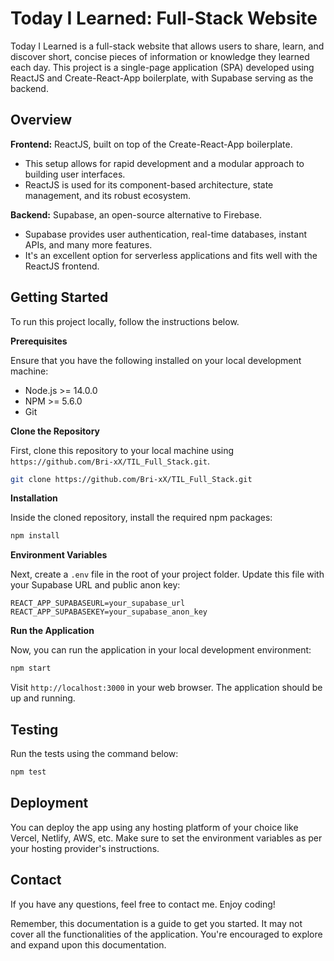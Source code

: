 # Today I Learned: Full-Stack Website

Today I Learned is a full-stack website that allows users to share, learn, and discover short, concise pieces of information or knowledge they learned each day. This project is a single-page application (SPA) developed using ReactJS and Create-React-App boilerplate, with Supabase serving as the backend.

## Overview

**Frontend:** ReactJS, built on top of the Create-React-App boilerplate.
- This setup allows for rapid development and a modular approach to building user interfaces.
- ReactJS is used for its component-based architecture, state management, and its robust ecosystem.

**Backend:** Supabase, an open-source alternative to Firebase.
- Supabase provides user authentication, real-time databases, instant APIs, and many more features.
- It's an excellent option for serverless applications and fits well with the ReactJS frontend.

## Getting Started

To run this project locally, follow the instructions below.

**Prerequisites**

Ensure that you have the following installed on your local development machine:
- Node.js >= 14.0.0
- NPM >= 5.6.0
- Git

**Clone the Repository**

First, clone this repository to your local machine using `https://github.com/Bri-xX/TIL_Full_Stack.git`.

```bash
git clone https://github.com/Bri-xX/TIL_Full_Stack.git
```

**Installation**

Inside the cloned repository, install the required npm packages:

```bash
npm install
```

**Environment Variables**

Next, create a `.env` file in the root of your project folder. Update this file with your Supabase URL and public anon key:

```env
REACT_APP_SUPABASEURL=your_supabase_url
REACT_APP_SUPABASEKEY=your_supabase_anon_key
```

**Run the Application**

Now, you can run the application in your local development environment:

```bash
npm start
```

Visit `http://localhost:3000` in your web browser. The application should be up and running.

## Testing

Run the tests using the command below:

```bash
npm test
```

## Deployment

You can deploy the app using any hosting platform of your choice like Vercel, Netlify, AWS, etc. Make sure to set the environment variables as per your hosting provider's instructions.


## Contact

If you have any questions, feel free to contact me. Enjoy coding!

Remember, this documentation is a guide to get you started. It may not cover all the functionalities of the application. You're encouraged to explore and expand upon this documentation.